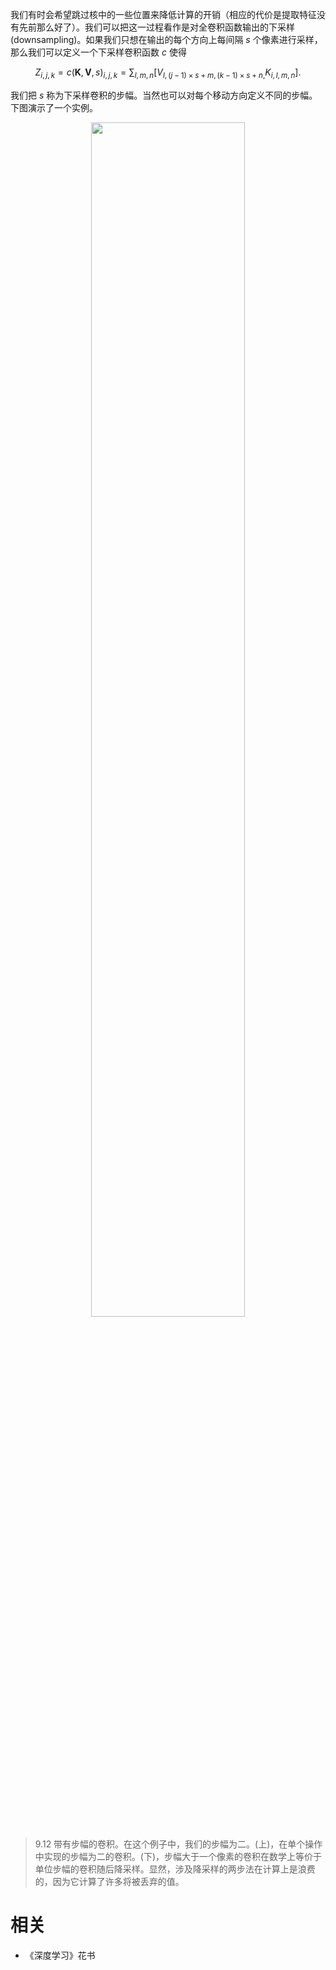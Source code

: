 

我们有时会希望跳过核中的一些位置来降低计算的开销（相应的代价是提取特征没有先前那么好了）。我们可以把这一过程看作是对全卷积函数输出的下采样(downsampling)。如果我们只想在输出的每个方向上每间隔 $s$ 个像素进行采样，那么我们可以定义一个下采样卷积函数 $c$ 使得

$$
Z_{i,j,k} = c(\boldsymbol K, \boldsymbol V, s)_{i,j,k} = \sum_{l,m,n} [V_{l,(j-1)\times s+m, (k-1)\times s +n,} K_{i,l,m,n}].
$$

我们把 $s$ 称为下采样卷积的步幅。当然也可以对每个移动方向定义不同的步幅。下图演示了一个实例。




<p align="center">
    <img width="70%" height="70%" src="http://images.iterate.site/blog/image/20190718/AheiRouXtpod.png?imageslim">
</p>

> 9.12 带有步幅的卷积。在这个例子中，我们的步幅为二。(上)，在单个操作中实现的步幅为二的卷积。(下)，步幅大于一个像素的卷积在数学上等价于单位步幅的卷积随后降采样。显然，涉及降采样的两步法在计算上是浪费的，因为它计算了许多将被丢弃的值。







# 相关

- 《深度学习》花书
